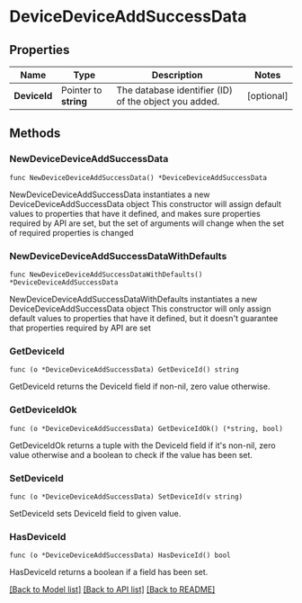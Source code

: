 # DeviceDeviceAddSuccessData

## Properties

Name | Type | Description | Notes
------------ | ------------- | ------------- | -------------
**DeviceId** | Pointer to **string** | The database identifier (ID) of the object you added. | [optional] 

## Methods

### NewDeviceDeviceAddSuccessData

`func NewDeviceDeviceAddSuccessData() *DeviceDeviceAddSuccessData`

NewDeviceDeviceAddSuccessData instantiates a new DeviceDeviceAddSuccessData object
This constructor will assign default values to properties that have it defined,
and makes sure properties required by API are set, but the set of arguments
will change when the set of required properties is changed

### NewDeviceDeviceAddSuccessDataWithDefaults

`func NewDeviceDeviceAddSuccessDataWithDefaults() *DeviceDeviceAddSuccessData`

NewDeviceDeviceAddSuccessDataWithDefaults instantiates a new DeviceDeviceAddSuccessData object
This constructor will only assign default values to properties that have it defined,
but it doesn't guarantee that properties required by API are set

### GetDeviceId

`func (o *DeviceDeviceAddSuccessData) GetDeviceId() string`

GetDeviceId returns the DeviceId field if non-nil, zero value otherwise.

### GetDeviceIdOk

`func (o *DeviceDeviceAddSuccessData) GetDeviceIdOk() (*string, bool)`

GetDeviceIdOk returns a tuple with the DeviceId field if it's non-nil, zero value otherwise
and a boolean to check if the value has been set.

### SetDeviceId

`func (o *DeviceDeviceAddSuccessData) SetDeviceId(v string)`

SetDeviceId sets DeviceId field to given value.

### HasDeviceId

`func (o *DeviceDeviceAddSuccessData) HasDeviceId() bool`

HasDeviceId returns a boolean if a field has been set.


[[Back to Model list]](../README.md#documentation-for-models) [[Back to API list]](../README.md#documentation-for-api-endpoints) [[Back to README]](../README.md)


